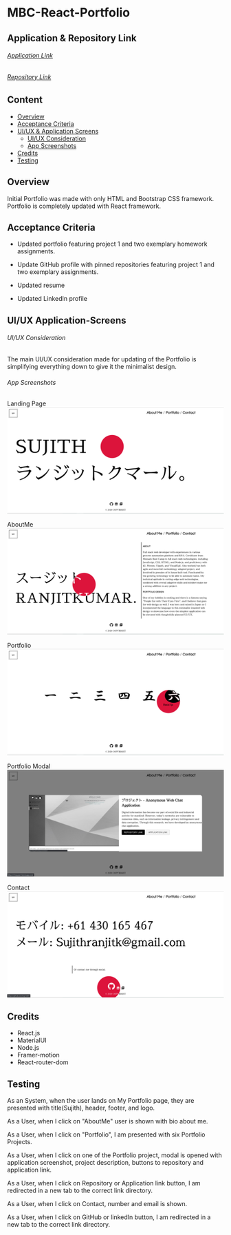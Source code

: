 # MBC-React-Portfolio

## Application & Repository Link

###### [Application Link](https://suji-gith.github.io/MBC-React-Portfolio/)

###### [Repository Link](https://github.com/Suji-GitH/MBC-Portfolio)

## Content
- [Overview](#Overview)
- [Acceptance Criteria](#Acceptance-Criteria)
- [UI/UX & Application Screens](#UI/UX-Application-Screens)
    - [UI/UX Consideration](#UI/UX-Consideration)
    - [App Screenshots](#App-Screenshots)
- [Credits](#Credits)
- [Testing](#Testing)

## Overview

Initial Portfolio was made with only HTML and Bootstrap CSS framework. Portfolio is completely updated with React framework. 

## Acceptance Criteria

* Updated portfolio featuring project 1 and two exemplary homework assignments. 

* Update GitHub profile with pinned repositories featuring project 1 and two exemplary assignments. 

* Updated resume

* Updated LinkedIn profile

## UI/UX Application-Screens

###### UI/UX Consideration

The main UI/UX consideration made for updating of the Portfolio is simplifying everything down to give it the minimalist design.

###### App Screenshots

Landing Page
<img src = "./src/assets/img/Screenshots/LandingPage.jpg">

AboutMe
<img src = "./src/assets/img/Screenshots/About.jpg">

Portfolio
<img src = "./src/assets/img/Screenshots/Portfolio.jpg">

Portfolio Modal
<img src = "./src/assets/img/Screenshots/PortfolioProject.jpg">

Contact
<img src = "./src/assets/img/Screenshots/Contact.jpg">

## Credits

- React.js
- MaterialUI
- Node.js
- Framer-motion
- React-router-dom

## Testing

As an System, when the user lands on My Portfolio page, they are presented with title(Sujith), header, footer, and logo. 

As a User, when I click on "AboutMe" user is shown with bio about me. 

As a User, when I click on "Portfolio", I am presented with six Portfolio Projects. 

As a User, when I click on one of the Portfolio project, modal is opened with application screenshot, project description, buttons to repository and application link. 

As a User, when I click on Repository or Application link button, I am redirected in a new tab to the correct link directory.

As a User, when I click on Contact, number and email is shown.

As a User, when I click on GitHub or linkedIn button, I am redirected in a new tab to the correct link directory.
